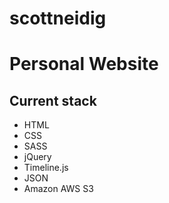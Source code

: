 # scottneidig
<h1>Personal Website</h1>
<h2>Current stack</h2>
<ul>
    <li>HTML</li>
    <li>CSS</li>
    <li>SASS</li>
    <li>jQuery</li>
    <li>Timeline.js</li>
    <li>JSON</li>
    <li>Amazon AWS S3</li>
</ul>
